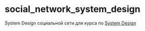 # social_network_system_design
System Design социальной сети для курса по [System Design](https://balun.courses/courses/system_design)